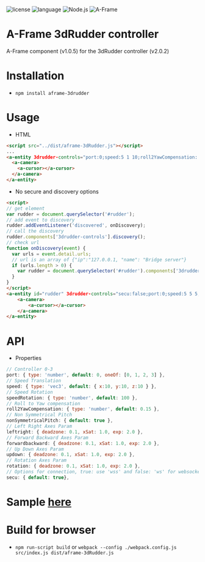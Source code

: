 ![license](https://img.shields.io/github/license/mashape/apistatus.svg)
![language](https://img.shields.io/badge/Language-javascript-green.svg) 
![Node.js](https://img.shields.io/badge/Node.js-v8.9.1-green.svg)
![A-Frame](https://img.shields.io/badge/AFrame-v0.7.0-green.svg)

# A-Frame 3dRudder controller

A-Frame component (v1.0.5) for the 3dRudder controller (v2.0.2)

# Installation
* ```npm install aframe-3drudder```

# Usage

* HTML

```html
<script src="../dist/aframe-3dRudder.js"></script>
...
<a-entity 3drudder-controls="port:0;speed:5 1 10;roll2YawCompensation: 0;rotation: 0.15 1 1">
  <a-camera>
    <a-cursor></a-cursor>
  </a-camera>
</a-entity>
```

* No secure and discovery options

```html
<script>
// get element
var rudder = document.querySelector('#rudder');
// add event to discovery
rudder.addEventListener('discovered', onDiscovery);
// call the discovery
rudder.components['3drudder-controls'].discovery();
// check url
function onDiscovery(event) {
  var urls = event.detail.urls;
  // url is an array of {"ip":"127.0.0.1, "name": "Bridge server"}
  if (urls.length > 0) {
    var rudder = document.querySelector('#rudder').components['3drudder-controls'].connect(urls[0].ip);
  }
}
</script>
<a-entity id="rudder" 3drudder-controls="secu:false;port:0;speed:5 5 5;speedRotation:50;">
    <a-camera>
        <a-cursor></a-cursor>
    </a-camera>
</a-entity>
```

# API

* Properties

```javascript
// Controller 0-3
port: { type: 'number', default: 0, oneOf: [0, 1, 2, 3] },
// Speed Translation
speed: { type: 'vec3', default: { x:10, y:10, z:10 } },
// Speed Rotation
speedRotation: { type: 'number', default: 100 },
// Roll to Yaw compensation
roll2YawCompensation: { type: 'number', default: 0.15 },
// Non Symmetrical Pitch
nonSymmetricalPitch: { default: true },
// Left Right Axes Param
leftright: { deadzone: 0.1, xSat: 1.0, exp: 2.0 },
// Forward Backward Axes Param
forwardbackward: { deadzone: 0.1, xSat: 1.0, exp: 2.0 },
// Up Down Axes Param
updown: { deadzone: 0.1, xSat: 1.0, exp: 2.0 },
// Rotation Axes Param
rotation: { deadzone: 0.1, xSat: 1.0, exp: 2.0 },
// Options for connection, true: use 'wss' and false: 'ws' for websockets
secu: { default: true},
```

# Sample [here](/examples/webvr.html)  

# Build for browser
* ```npm run-script build``` or ```webpack --config ./webpack.config.js src/index.js dist/aframe-3dRudder.js```